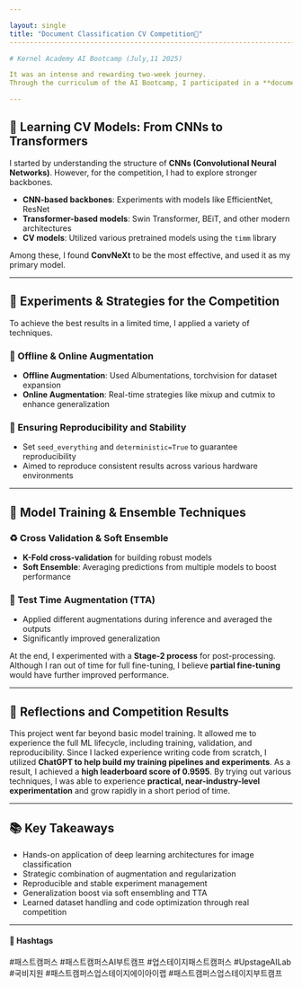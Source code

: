 ```yaml
---

layout: single
title: "Document Classification CV Competition🌱"
---------------------------------------------------------------------------------------------------

# Kernel Academy AI Bootcamp (July,11 2025)

It was an intense and rewarding two-week journey.
Through the curriculum of the AI Bootcamp, I participated in a **document image classification competition** using computer vision (CV) models, gaining experience from foundational concepts to hands-on applications.

---
```


## 🧠 Learning CV Models: From CNNs to Transformers

I started by understanding the structure of **CNNs (Convolutional Neural Networks)**.
However, for the competition, I had to explore stronger backbones.

* **CNN-based backbones**: Experiments with models like EfficientNet, ResNet
* **Transformer-based models**: Swin Transformer, BEiT, and other modern architectures
* **CV models**: Utilized various pretrained models using the `timm` library

Among these, I found **ConvNeXt** to be the most effective, and used it as my primary model.

---

## 🧪 Experiments & Strategies for the Competition

To achieve the best results in a limited time, I applied a variety of techniques.

### 🧩 Offline & Online Augmentation

* **Offline Augmentation**: Used Albumentations, torchvision for dataset expansion
* **Online Augmentation**: Real-time strategies like mixup and cutmix to enhance generalization

### 🎲 Ensuring Reproducibility and Stability

* Set `seed_everything` and `deterministic=True` to guarantee reproducibility
* Aimed to reproduce consistent results across various hardware environments

---

## 🧬 Model Training & Ensemble Techniques

### ♻️ Cross Validation & Soft Ensemble

* **K-Fold cross-validation** for building robust models
* **Soft Ensemble**: Averaging predictions from multiple models to boost performance

### 🧪 Test Time Augmentation (TTA)

* Applied different augmentations during inference and averaged the outputs
* Significantly improved generalization

At the end, I experimented with a **Stage-2 process** for post-processing.
Although I ran out of time for full fine-tuning, I believe **partial fine-tuning** would have further improved performance.

---

## 📝 Reflections and Competition Results

This project went far beyond basic model training.
It allowed me to experience the full ML lifecycle, including training, validation, and reproducibility.
Since I lacked experience writing code from scratch, I utilized **ChatGPT to help build my training pipelines and experiments**.
As a result, I achieved a **high leaderboard score of 0.9595**.
By trying out various techniques, I was able to experience **practical, near-industry-level experimentation** and grow rapidly in a short period of time.

---

## 📚 Key Takeaways

* Hands-on application of deep learning architectures for image classification
* Strategic combination of augmentation and regularization
* Reproducible and stable experiment management
* Generalization boost via soft ensembling and TTA
* Learned dataset handling and code optimization through real competition

---

#### 🔖 Hashtags

#패스트캠퍼스 #패스트캠퍼스AI부트캠프 #업스테이지패스트캠퍼스 #UpstageAILab #국비지원 #패스트캠퍼스업스테이지에이아이랩 #패스트캠퍼스업스테이지부트캠프

